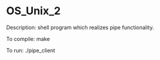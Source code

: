 OS_Unix_2
=======================
Description: shell program which realizes pipe functionality.

To compile: make

To run: ./pipe_client
